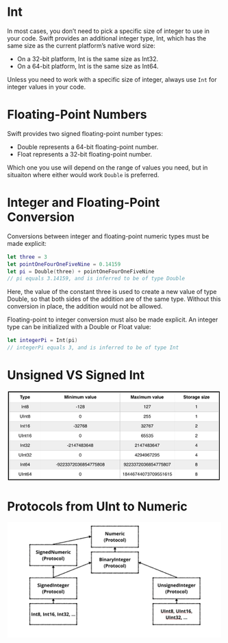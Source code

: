 # Int

In most cases, you don’t need to pick a specific size of integer to use in your code. Swift provides an additional integer type, Int, which has the same size as the current platform’s native word size:

* On a 32-bit platform, Int is the same size as Int32.
* On a 64-bit platform, Int is the same size as Int64.

Unless you need to work with a specific size of integer, always use `Int` for integer values in your code.

# Floating-Point Numbers

Swift provides two signed floating-point number types:

* Double represents a 64-bit floating-point number.
* Float represents a 32-bit floating-point number.

Which one you use will depend on the range of values you need, but in situaiton where either would work `Double` is preferred.

# Integer and Floating-Point Conversion

Conversions between integer and floating-point numeric types must be made explicit:

```swift
let three = 3
let pointOneFourOneFiveNine = 0.14159
let pi = Double(three) + pointOneFourOneFiveNine
// pi equals 3.14159, and is inferred to be of type Double
```

Here, the value of the constant three is used to create a new value of type Double, so that both sides of the addition are of the same type. Without this conversion in place, the addition would not be allowed.

Floating-point to integer conversion must also be made explicit. An integer type can be initialized with a Double or Float value:

```swift
let integerPi = Int(pi)
// integerPi equals 3, and is inferred to be of type Int
```

# Unsigned VS Signed Int

<img src="images/UIntSizes.png" width=500>

# Protocols from UInt to Numeric

<img src="images/NumericProtocols.png" width=500>
